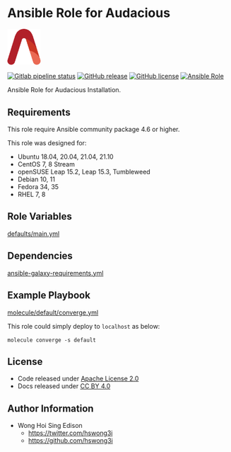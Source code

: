 # Ansible Role for Audacious

<img src="/alvistack.svg" width="75" alt="AlviStack">

[![Gitlab pipeline status](https://img.shields.io/gitlab/pipeline/alvistack/ansible-role-audacious/master)](https://gitlab.com/alvistack/ansible-role-audacious/-/pipelines)
[![GitHub release](https://img.shields.io/github/release/alvistack/ansible-role-audacious.svg)](https://github.com/alvistack/ansible-role-audacious/releases)
[![GitHub license](https://img.shields.io/github/license/alvistack/ansible-role-audacious.svg)](https://github.com/alvistack/ansible-role-audacious/blob/master/LICENSE)
[![Ansible Role](https://img.shields.io/badge/galaxy-alvistack.audacious-blue.svg)](https://galaxy.ansible.com/alvistack/audacious)

Ansible Role for Audacious Installation.

## Requirements

This role require Ansible community package 4.6 or higher.

This role was designed for:

  - Ubuntu 18.04, 20.04, 21.04, 21.10
  - CentOS 7, 8 Stream
  - openSUSE Leap 15.2, Leap 15.3, Tumbleweed
  - Debian 10, 11
  - Fedora 34, 35
  - RHEL 7, 8

## Role Variables

[defaults/main.yml](defaults/main.yml)

## Dependencies

[ansible-galaxy-requirements.yml](ansible-galaxy-requirements.yml)

## Example Playbook

[molecule/default/converge.yml](molecule/default/converge.yml)

This role could simply deploy to `localhost` as below:

    molecule converge -s default

## License

  - Code released under [Apache License 2.0](LICENSE)
  - Docs released under [CC BY 4.0](http://creativecommons.org/licenses/by/4.0/)

## Author Information

  - Wong Hoi Sing Edison
      - <https://twitter.com/hswong3i>
      - <https://github.com/hswong3i>
